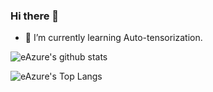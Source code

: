 ### Hi there 👋

<!--
**eAzure/eAzure** is a ✨ _special_ ✨ repository because its `README.md` (this file) appears on your GitHub profile.

Here are some ideas to get you started:

- 🔭 I’m currently working on ...
- 🌱 I’m currently learning ...
- 👯 I’m looking to collaborate on ...
- 🤔 I’m looking for help with ...
- 💬 Ask me about ...
- 📫 How to reach me: ...
- 😄 Pronouns: ...
- ⚡ Fun fact: ...
-->

- 🌱 I’m currently learning Auto-tensorization.

![eAzure's github stats](https://github-readme-stats.vercel.app/api?username=eAzure&theme=radical&count_private=true)

![eAzure's Top Langs](https://github-readme-stats.vercel.app/api/top-langs/?username=eAzure&hide=javascript,html,vue,css)

